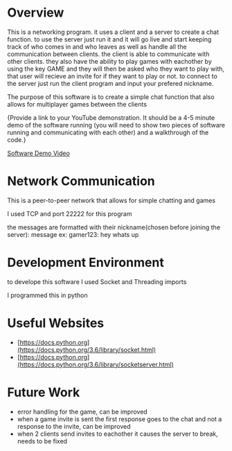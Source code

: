 # Overview


This is a networking program. it uses a client and a server to create a chat function. to use the server just run it and it will go live and start keeping track of who comes in and
who leaves as well as handle all the communication between clients. the client is able to communicate with other clients. they also have the ability to play games with eachother
by using the key GAME and they will then be asked who they want to play with, that user will recieve an invite for if they want to play or not. to connect to the server just run 
the client program and input your prefered nickname.

The purpose of this software is to create a simple chat function that also allows for multiplayer games between the clients

{Provide a link to your YouTube demonstration.  It should be a 4-5 minute demo of the software running (you will need to show two pieces of software running and communicating with each other) and a walkthrough of the code.}

[Software Demo Video](https://www.loom.com/share/922a02b5515d436a8c3d1ab8604fd611)

# Network Communication

This is a peer-to-peer network that allows for simple chatting and games

I used TCP and port 22222 for this program

the messages are formatted with their nickname(chosen before joining the server): message
ex: gamer123: hey whats up

# Development Environment

to develope this software I used Socket and Threading imports

I programmed this in python

# Useful Websites

* [https://docs.python.org](https://docs.python.org/3.6/library/socket.html)
* [https://docs.python.org](https://docs.python.org/3.6/library/socketserver.html)

# Future Work

* error handling for the game, can be improved
* when a game invite is sent the first response goes to the chat and not a response to the invite, can be improved
* when 2 clients send invites to eachother it causes the server to break, needs to be fixed
